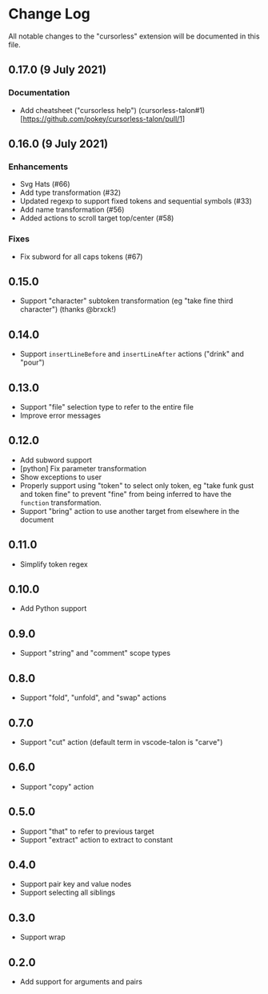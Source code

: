 # Change Log

All notable changes to the "cursorless" extension will be documented in this file.

## 0.17.0 (9 July 2021)
### Documentation
- Add cheatsheet ("cursorless help") (cursorless-talon#1)[https://github.com/pokey/cursorless-talon/pull/1]

## 0.16.0 (9 July 2021)

### Enhancements
- Svg Hats (#66)
- Add type transformation (#32)
- Updated regexp to support fixed tokens and sequential symbols (#33)
- Add name transformation (#56)
- Added actions to scroll target top/center (#58)

### Fixes
- Fix subword for all caps tokens (#67)

## 0.15.0
- Support "character" subtoken transformation (eg "take fine third character") (thanks @brxck!)

## 0.14.0

- Support `insertLineBefore` and `insertLineAfter` actions ("drink" and "pour")

## 0.13.0

- Support "file" selection type to refer to the entire file
- Improve error messages

## 0.12.0

- Add subword support
- [python] Fix parameter transformation
- Show exceptions to user
- Properly support using "token" to select only token, eg "take funk gust and
  token fine" to prevent "fine" from being inferred to have the `function`
  transformation.
- Support "bring" action to use another target from elsewhere in the document

## 0.11.0

- Simplify token regex

## 0.10.0

- Add Python support

## 0.9.0

- Support "string" and "comment" scope types

## 0.8.0

- Support "fold", "unfold", and "swap" actions

## 0.7.0

- Support "cut" action (default term in vscode-talon is "carve")

## 0.6.0

- Support "copy" action

## 0.5.0

- Support "that" to refer to previous target
- Support "extract" action to extract to constant

## 0.4.0

- Support pair key and value nodes
- Support selecting all siblings

## 0.3.0

- Support wrap

## 0.2.0

- Add support for arguments and pairs
